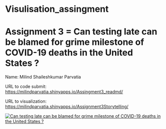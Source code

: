 # Visulisation_assingment

# Assignment 3 = Can testing late can be blamed for grime milestone of COVID-19 deaths in the United States ?

Name: Milind Shaileshkumar Parvatia

URL to code submit: https://milindparvatia.shinyapps.io/Assingment3_readmd/

URL to visualization: https://milindparvatia.shinyapps.io/Assignment3Storytelling/

<div class='tableauPlaceholder' id='viz1632287318720' style='position: relative'><noscript><a href='#'><img alt='Can testing late can be blamed for grime milestone of COVID-19 deaths in the United States ? ' src='https:&#47;&#47;public.tableau.com&#47;static&#47;images&#47;CO&#47;COVID-19US_16322872899610&#47;CantestinglatecanbeblamedforgrimemilestoneofCOVID-19deathsintheUnitedStates&#47;1_rss.png' style='border: none' /></a></noscript><object class='tableauViz'  style='display:none;'><param name='host_url' value='https%3A%2F%2Fpublic.tableau.com%2F' /> <param name='embed_code_version' value='3' /> <param name='site_root' value='' /><param name='name' value='COVID-19US_16322872899610&#47;CantestinglatecanbeblamedforgrimemilestoneofCOVID-19deathsintheUnitedStates' /><param name='tabs' value='no' /><param name='toolbar' value='yes' /><param name='static_image' value='https:&#47;&#47;public.tableau.com&#47;static&#47;images&#47;CO&#47;COVID-19US_16322872899610&#47;CantestinglatecanbeblamedforgrimemilestoneofCOVID-19deathsintheUnitedStates&#47;1.png' /> <param name='animate_transition' value='yes' /><param name='display_static_image' value='yes' /><param name='display_spinner' value='yes' /><param name='display_overlay' value='yes' /><param name='display_count' value='yes' /><param name='language' value='en-US' /><param name='filter' value='publish=yes' /></object></div>

<script type='text/javascript'>var divElement = document.getElementById('viz1632287318720');var vizElement = divElement.getElementsByTagName('object')[0];vizElement.style.width='1016px';vizElement.style.height='991px';var scriptElement = document.createElement('script');scriptElement.src = 'https://public.tableau.com/javascripts/api/viz_v1.js';vizElement.parentNode.insertBefore(scriptElement, vizElement);</script>
